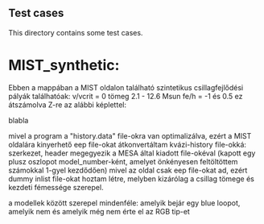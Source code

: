 ## Test cases 
This directory contains some test cases.

# MIST_synthetic:
Ebben a mappában a MIST oldalon található szintetikus csillagfejlődési pályák találhatóak:
v/vcrit = 0
tömeg 2.1 - 12.6 Msun
fe/h = -1 és 0.5
ez átszámolva Z-re az alábbi képlettel:

blabla

mivel a program a "history.data" file-okra van optimalizálva, ezért a MIST oldalára kinyerhető eep file-okat átkonvertáltam kvázi-history file-okká:
szerkezet, header megegyezik a MESA által kiadott file-okéval (kapott egy plusz oszlopot model_number-ként, amelyet önkényesen feltöltöttem számokkal 1-gyel kezdődően)
mivel az oldal csak eep file-okat ad, ezért dummy inlist file-okat hoztam létre, melyben kizárólag a csillag tömege és kezdeti fémessége szerepel.

a modellek között szerepel mindenféle: amelyik bejár egy blue loopot, amelyik nem és amelyik még nem érte el az RGB tip-et


